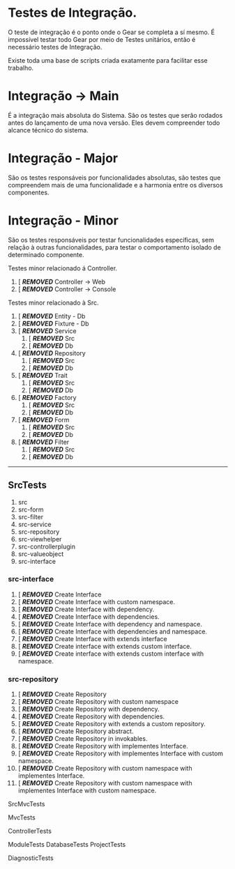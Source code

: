# Testes de Integração.


O teste de integração é o ponto onde o Gear se completa a sí mesmo.
É impossível testar todo Gear por meio de Testes unitários, então é necessário testes de Integração.

Existe toda uma base de scripts criada exatamente para facilitar esse trabalho.



# Integração -> Main

É a integração mais absoluta do Sistema. São os testes que serão rodados antes do lançamento de uma nova versão.
Eles devem compreender todo alcance técnico do sistema.




# Integração - Major

São os testes responsáveis por funcionalidades absolutas, são testes que compreendem mais de uma funcionalidade e a harmonia entre os diversos componentes.



# Integração - Minor

São os testes responsáveis por testar funcionalidades específicas, sem relação à outras funcionalidades, para testar o comportamento isolado de determinado componente.


Testes minor relacionado á Controller.

1. [ ***REMOVED*** Controller -> Web
1. [ ***REMOVED*** Controller -> Console


Testes minor relacionado à Src.

1. [ ***REMOVED*** Entity - Db
1. [ ***REMOVED*** Fixture - Db
1. [ ***REMOVED*** Service
    1. [ ***REMOVED*** Src
    1. [ ***REMOVED*** Db
1. [ ***REMOVED*** Repository
    1. [ ***REMOVED*** Src
    1. [ ***REMOVED*** Db
1. [ ***REMOVED*** Trait
    1. [ ***REMOVED*** Src
    1. [ ***REMOVED*** Db
1. [ ***REMOVED*** Factory
    1. [ ***REMOVED*** Src
    1. [ ***REMOVED*** Db
1. [ ***REMOVED*** Form
    1. [ ***REMOVED*** Src
    1. [ ***REMOVED*** Db
1. [ ***REMOVED*** Filter
    1. [ ***REMOVED*** Src
    1. [ ***REMOVED*** Db

---

## SrcTests

1. src
  1. src-form
  1. src-filter
  1. src-service
  1. src-repository
  1. src-viewhelper
  1. src-controllerplugin
  1. src-valueobject
  1. src-interface


### src-interface

1. [ ***REMOVED*** Create Interface
1. [ ***REMOVED*** Create Interface with custom namespace.
1. [ ***REMOVED*** Create Interface with dependency.
1. [ ***REMOVED*** Create Interface with dependencies.
1. [ ***REMOVED*** Create Interface with dependency and namespace.
1. [ ***REMOVED*** Create Interface with dependencies and namespace.
1. [ ***REMOVED*** Create Interface with extends interface
1. [ ***REMOVED*** Create interface with extends custom interface.
1. [ ***REMOVED*** Create interface with extends custom interface with namespace. 


### src-repository

1. [ ***REMOVED*** Create Repository
1. [ ***REMOVED*** Create Repository with custom namespace
1. [ ***REMOVED*** Create Repository with dependency.
1. [ ***REMOVED*** Create Repository with dependencies.
1. [ ***REMOVED*** Create Repository with extends a custom repository.
1. [ ***REMOVED*** Create Repository abstract.
1. [ ***REMOVED*** Create Repository in invokables.
1. [ ***REMOVED*** Create Repository with implementes Interface.
1. [ ***REMOVED*** Create Repository with implementes Interface with custom namespace.
1. [ ***REMOVED*** Create Repository with custom namespace with implementes Interface.
1. [ ***REMOVED*** Create Repository with custom namespace with implementes Interface with custom namespace.

SrcMvcTests

MvcTests

ControllerTests 


ModuleTests
DatabaseTests
ProjectTests 

DiagnosticTests


